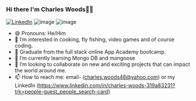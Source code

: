### Hi there I'm Charles Woods👋👋

[![LinkedIn](https://img.shields.io/badge/LinkedIn-0077B5?style=for-the-badge&logo=linkedin&logoColor=white)](https://www.linkedin.com/in/charles-woods-319a83231?trk=people-guest_people_search-card)
![image](https://img.shields.io/badge/Windows-0078D6?style=for-the-badge&logo=windows&logoColor=white)
![image](https://user-images.githubusercontent.com/83300311/160930567-0ee9e9bd-3b11-4ba6-9de0-fa8bbc55dcd8.png)

- 😄 Pronouns: He/Him
- 👀 I’m interested in cooking, fly fishing, video games and of course coding.
- 🌱 Graduate from the full stack online App Academy bootcamp.
- 🌱 I’m currently learning Mongo DB and mongoose
- 👯 I’m looking to collaborate on new and exciting projects that can impact the world around me.
- 📫 How to reach me: email- (charles.woods48@yahoo.com) or my LinkedIn (https://www.linkedin.com/in/charles-woods-319a83231?trk=people-guest_people_search-card)


<!--
**CWoods2909/CWoods2909** is a ✨ _special_ ✨ repository because its `README.md` (this file) appears on your GitHub profile.

Here are some ideas to get you started:

- 🔭 I’m currently working on ...
- 🌱 I’m currently learning ...
- 👯 I’m looking to collaborate on ...
- 🤔 I’m looking for help with ...
- 💬 Ask me about ...
- 📫 How to reach me: ...
- 😄 Pronouns: ...
- ⚡ Fun fact: ...
-->
